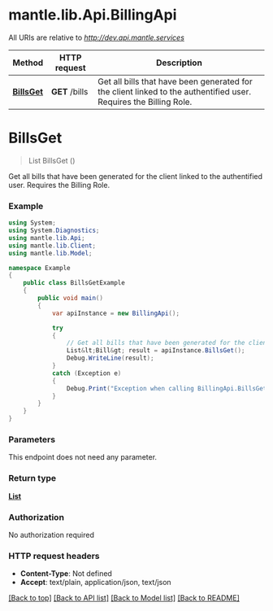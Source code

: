 # mantle.lib.Api.BillingApi

All URIs are relative to *http://dev.api.mantle.services*

Method | HTTP request | Description
------------- | ------------- | -------------
[**BillsGet**](BillingApi.md#billsget) | **GET** /bills | Get all bills that have been generated for the client linked to the authentified user. Requires the Billing Role.


<a name="billsget"></a>
# **BillsGet**
> List<Bill> BillsGet ()

Get all bills that have been generated for the client linked to the authentified user. Requires the Billing Role.

### Example
```csharp
using System;
using System.Diagnostics;
using mantle.lib.Api;
using mantle.lib.Client;
using mantle.lib.Model;

namespace Example
{
    public class BillsGetExample
    {
        public void main()
        {
            var apiInstance = new BillingApi();

            try
            {
                // Get all bills that have been generated for the client linked to the authentified user. Requires the Billing Role.
                List&lt;Bill&gt; result = apiInstance.BillsGet();
                Debug.WriteLine(result);
            }
            catch (Exception e)
            {
                Debug.Print("Exception when calling BillingApi.BillsGet: " + e.Message );
            }
        }
    }
}
```

### Parameters
This endpoint does not need any parameter.

### Return type

[**List<Bill>**](Bill.md)

### Authorization

No authorization required

### HTTP request headers

 - **Content-Type**: Not defined
 - **Accept**: text/plain, application/json, text/json

[[Back to top]](#) [[Back to API list]](../README.md#documentation-for-api-endpoints) [[Back to Model list]](../README.md#documentation-for-models) [[Back to README]](../README.md)


